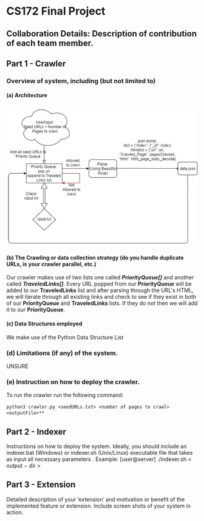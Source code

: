 # CS172 Final Project
## Collaboration Details: Description of contribution of each team member.

## Part 1 - Crawler
### Overview of system, including (but not limited to)
#### (a) Architecture
![Crawler Architecture](CrawlerArchitecture.jpg)
#### (b) The Crawling or data collection strategy (do you handle duplicate URLs, is your crawler parallel, etc.)
Our crawler makes use of two lists one called ***PriorityQueue[]*** and another called ***TraveledLinks[]***. Every
URL popped from our **PriorityQueue** will be added to our **TraveledLinks** list and after parsing through the URL's 
HTML, we will iterate through all existing links and check to see if they exist in both of our **PriorityQueue** and **TraveledLinks** lists. If they do not then we will add it to our **PriorityQueue**.
#### (c) Data Structures employed
We make use of the Python Data Structure List
### (d) Limitations (if any) of the system.
UNSURE
### (e) Instruction on how to deploy the crawler. 
To run the crawler run the following command:
```
python3 crawler.py <seedURLs.txt> <number of pages to crawl> <outputFile>**
```
## Part 2 - Indexer
Instructions on how to deploy the system. Ideally, you should include an indexer.bat (Windows) or indexer.sh (Unix/Linux) executable file that takes as input all necessary parameters .  Example: [user@server] ./indexer.sh < output − dir >
## Part 3 - Extension
Detailed description of your ‘extension’ and motivation or benefit of the implemented feature or extension. Include screen shots of your system in action.
